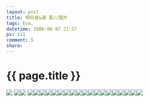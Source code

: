```yaml
---
layout: post
title: 明日香&渚 薰//图片
tags: Eva,
datetime: 2008-06-07 21:27
pv: 111
comment: 5
share: 
---
```


{{ page.title }}
================

 <p> </p><img small="0" src="/images/4b5f60d1acb12d2c9a502708.jpg"                                       /> <img small="0" src="/images/136fc723fef13650ad34de9d.jpg"                                       /><img small="0" src="/images/8865f744c397cd96b3b7dc14.jpg"                                       /> <img small="0" src="/images/3e87ee0efb4bc0f337d12210.jpg"                                       /><img small="0" src="/images/9a8db3dd6da304fb77c6381b.jpg"                                       /><img small="0" src="/images/66895c554a347cd0b745ae9f.jpg"                                       /><img small="0" src="/images/43d862a8c5f11aa5cb130c9f.jpg"                                       /><img small="0" src="/images/15c354085adb9dc562d98698.jpg"                                       /><img small="0" src="/images/645402e7b466bb3ab83820e0.jpg"                                       /><img small="0" src="/images/440d9fea4c75a2c7d439c9ec.jpg"                                       /><img small="0" src="/images/c27c07da5b77adcfb7fd48ed.jpg"                                       /><img small="0" src="/images/dc45aa035cf8429cd53f7cee.jpg"                                       /><img small="0" src="/images/78b19f3db071afd39e3d62ef.jpg"                                       /><img small="0" src="/images/3aa7c3ca6b773392c81768e8.jpg"                                       /><img small="0" src="/images/d6af293ed9c95d2971cf6ce9.jpg"                                       /><img small="0" src="/images/ceb1e5de344a454ccdbf1af1.jpg"                                       /><img small="0" src="/images/e2a7173421c3a45a241f14f2.jpg"                                       /><img small="0" src="/images/3e87ee0efb27c0f337d122fc.jpg"                                       /><img small="0" src="/images/2a92905c72f4c757faf2c0fd.jpg"                                       /><img small="0" src="/images/136fc723fb103550ac34defe.jpg"                                       /><img small="0" src="/images/d45720093df938bb2fddd4f8.jpg"                                       /><img small="0" src="/images/78b19f3db01fafd39e3d62f9.jpg"                                       /> 

